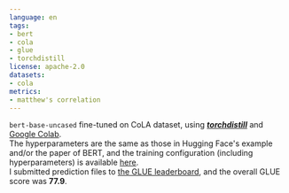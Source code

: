```yaml
---
language: en
tags:
- bert
- cola
- glue
- torchdistill
license: apache-2.0
datasets:
- cola
metrics:
- matthew's correlation
---
```


`bert-base-uncased` fine-tuned on CoLA dataset, using [***torchdistill***](https://github.com/yoshitomo-matsubara/torchdistill) and [Google Colab](https://colab.research.google.com/github/yoshitomo-matsubara/torchdistill/blob/master/demo/glue_finetuning_and_submission.ipynb).  
The hyperparameters are the same as those in Hugging Face's example and/or the paper of BERT, and the training configuration (including hyperparameters) is available [here](https://github.com/yoshitomo-matsubara/torchdistill/blob/main/configs/sample/glue/cola/ce/bert_base_uncased.yaml).  
I submitted prediction files to [the GLUE leaderboard](https://gluebenchmark.com/leaderboard), and the overall GLUE score was **77.9**.
